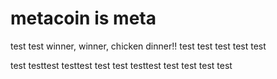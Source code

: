 # metacoin is meta

test
test
winner, winner, chicken dinner!!
test
test
test
test
test

test
testtest
testtest
test
test
testtest
test
test
test
test
